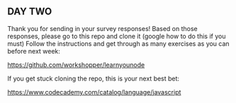## DAY TWO

Thank you for sending in your survey responses! Based on those responses, please go to this repo and clone it (google how to do this if you must)
Follow the instructions and get through as many exercises as you can before next week:

https://github.com/workshopper/learnyounode

If you get stuck cloning the repo, this is your next best bet:

https://www.codecademy.com/catalog/language/javascript
